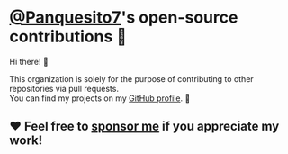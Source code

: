 # [@Panquesito7](https://github.com/Panquesito7)'s open-source contributions 🚀

Hi there! 👀

This organization is solely for the purpose of contributing to other repositories via pull requests.\
You can find my projects on my [GitHub profile](https://github.com/Panquesito7). 🙂

## ❤️ Feel free to [sponsor me](https://github.com/sponsors/Panquesito7) if you appreciate my work!
